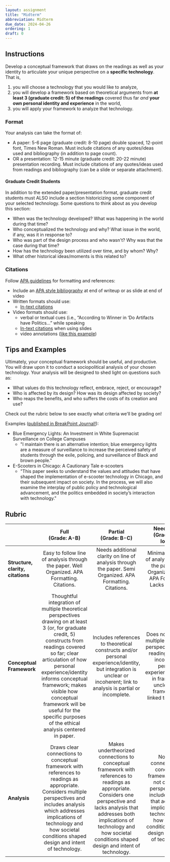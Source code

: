 ```yaml
---
layout: assignment
title: "Midterm"
abbreviation: Midterm
due_date: 2024-04-26
ordering: 1
draft: 0
---
```

## Instructions
Develop a conceptual framework that draws on the readings as well as your identity to articulate your unique perspective on a **specific technology**. That is, 
1. you will choose a technology that you would like to analyze, 
2. you will develop a framework based on theoretical arguments from **at least 3 (graduate credit: 5) of the readings** covered thus far _and_ **your own personal identity and experience** in the world, 
3. you will apply your framework to analyze that technology. 

### Format
Your analysis can take the format of:
- A paper: 5-6 page (graduate credit: 8-10 page) double spaced, 12-point font, Times New Roman. Must include citations of any quotes/ideas used and bibliography (in addition to page count).
- OR a presentation: 12-15 minute (graduate credit: 20-22 minute) presentation recording. Must include citations of any quotes/ideas used from readings and bibliography (can be a slide or separate attachment).

#### Graduate Credit Students
In addition to the extended paper/presentation format, graduate credit students must ALSO include a section historicizing some component of your selected technology. Some questions to think about as you develop this section: 
- When was the technology developed? What was happening in the world during that time?
- Who conceptualized the technology and why? What issue in the world, if any, was it in response to?
- Who was part of the design process and who wasn't? Why was that the case during that time?
- How has the technology been utilized over time, and by whom? Why?
- What other historical ideas/moments is this related to?

### Citations
Follow [APA guidelines](https://owl.purdue.edu/owl/research_and_citation/apa6_style/index.html) for formatting and references:
- Include an [APA style bibliography](https://owl.purdue.edu/owl/research_and_citation/apa_style/apa_formatting_and_style_guide/reference_list_basic_rules.html) at end of writeup or as slide at end of video
- Written formats should use:
  - [In-text citations](https://owl.purdue.edu/owl/research_and_citation/apa_style/apa_formatting_and_style_guide/in_text_citations_the_basics.html) 
- Video formats should use:
  - verbal or textual cues (i.e., “According to Winner in ‘Do Artifacts have Politics…” while speaking
  - [In-text citations](https://owl.purdue.edu/owl/research_and_citation/apa_style/apa_formatting_and_style_guide/in_text_citations_the_basics.html) when using slides
  - video annotations ([like this example](https://www.youtube.com/watch?v=d3rS7I6Xyz8))

## Tips and Examples

Ultimately, your conceptual framework should be useful, and productive. You will draw upon it to conduct a sociopolitical analysis of your chosen technology. Your analysis will be designed to shed light on questions such as: 
- What values do this technology reflect, embrace, reject, or encourage? 
- Who is affected by its design? How was its design affected by society? 
- Who reaps the benefits, and who suffers the costs of its creation and use? 

Check out the rubric below to see exactly what criteria we'll be grading on!

Examples ([published in BreakPoint Journal!](https://tree-in-education.github.io/BreakPointNU/index.html)):
- Blue Emergency Lights: An Investment in White Supremacist Surveillance on College Campuses
  - "I maintain there is an alternative intention; blue emergency lights are a measure of surveillance to increase the perceived safety of students through the exile, policing, and surveillance of Black and brown people."
- E-Scooters in Chicago: A Cautionary Tale e-scooters
  - "This paper seeks to understand the values and attitudes that have shaped the implementation of e-scooter technology in Chicago, and their subsequent impact on society. In the process, we will also examine the interplay of public policy and technological advancement, and the politics embedded in society’s interaction with technology."

## Rubric

|  | Full <br> (Grade: A-B) | Partial <br>  (Grade: B-C) | Needs work <br> (Grade: C or lower) |  |
|---|:---:|:---:|:---:|---|
| **Structure, clarity, citations** | Easy to follow line of analysis through the paper. Well Organized. APA Formatting. Citations. | Needs additional clarity on line of analysis through the paper. Semi Organized. APA Formatting. Citations. | Minimal to no line of analysis through the paper. Not Organized. Lacks APA Formatting. Lacks citations. |  |
| **Conceptual Framework** | Thoughtful integration of multiple theoretical perspectives drawing on at least 3 (or, for graduate credit, 5) constructs from readings covered so far; clear articulation of how personal experience/identity informs conceptual framework; makes visible how conceptual framework will be useful for the specific purposes of the ethical analysis centered in paper. | Includes references to theoretical constructs and/or personal experience/identity, but integration is unclear or incoherent; link to analysis is partial or incomplete. | Does not integrate multiple theoretical perspectives using readings; fails to incorporate personal experience/identity in framework; unclear how framework is linked to analysis. |  |
| **Analysis** | Draws clear connections to conceptual framework with references to readings as appropriate. Considers multiple perspectives and includes analysis which addresses implications of technology and how societal conditions shaped design and intent of technology. | Makes undertheorized connections to conceptual framework with references to readings as appropriate. Considers one perspective and lacks analysis that addresses both implications of technology and how societal conditions shaped design and intent of technology. | No clear connections to conceptual framework. Does not consider perspectives or include analysis that addresses implications of technology and how societal conditions shaped design and intent of technology. |  |
